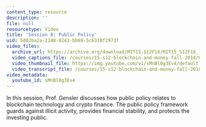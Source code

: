 ```yaml
---
content_type: resource
description: ''
file: null
resourcetype: Video
title: 'Session 8: Public Policy'
uid: 5d02ba2a-2148-0243-bb69-5c6318f2973f
video_files:
  archive_url: https://archive.org/download/MIT15.S12F18/MIT15_S12F18_lec08_300k.mp4
  video_captions_file: /courses/15-s12-blockchain-and-money-fall-2018/8e7e3067e27450a8b79860f71568fdec_sMnBl0g3Ev4.vtt
  video_thumbnail_file: https://img.youtube.com/vi/sMnBl0g3Ev4/default.jpg
  video_transcript_file: /courses/15-s12-blockchain-and-money-fall-2018/8bcf796b5a589e2d15aa7746df495711_sMnBl0g3Ev4.pdf
video_metadata:
  youtube_id: sMnBl0g3Ev4
---
```


In this session, Prof. Gensler discusses how public policy relates to blockchain technology and crypto finance. The public policy framework guards against illicit activity, provides financial stability, and protects the investing public.